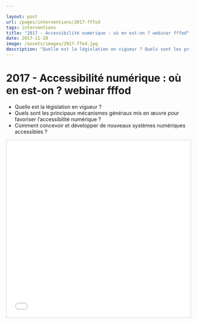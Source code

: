 ```yaml
---

layout: post
url: /pages/interventions/2017-fffod
tags: interventions
title: "2017 - Accessibilité numérique : où en est-on ? webinar fffod"
date: 2017-11-28
image: /assets/images/2017-ffod.jpg
description: "Quelle est la législation en vigueur ? Quels sont les principaux mécanismes généraux mis en œuvre pour favoriser l’accessibilité numérique ?"
---
```


# 2017 - Accessibilité numérique : où en est-on ? webinar fffod

- Quelle est la législation en vigueur ?
- Quels sont les principaux mécanismes généraux mis en œuvre pour favoriser l’accessibilité numérique ?
- Comment concevoir et développer de nouveaux systèmes numériques accessibles ?


<iframe src="//www.slideshare.net/slideshow/embed_code/key/f78dg3gLyyHzr6" width="595" height="485" frameborder="0" marginwidth="0" marginheight="0" scrolling="no" style="border:1px solid #CCC; border-width:1px; margin-bottom:35px; max-width: 100%;" allowfullscreen=""> </iframe>

 


